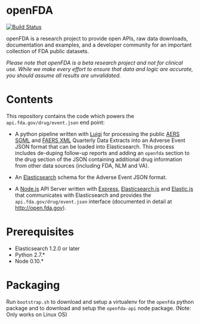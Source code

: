 openFDA
=======

[![Build Status](https://travis-ci.org/FDA/openfda.svg?branch=master)](https://travis-ci.org/FDA/openfda)

openFDA is a research project to provide open APIs, raw data downloads, documentation and examples, and a developer community for an important collection of FDA public datasets.

*Please note that openFDA is a beta research project and not for clinical use. While we make every effort to ensure that data and logic are accurate, you should assume all results are unvalidated.*

# Contents

This repository contains the code which powers the `api.fda.gov/drug/event.json` end point:

* A python pipeline written with [Luigi](https://github.com/spotify/luigi) for processing the public [AERS SGML](http://www.fda.gov/Drugs/GuidanceComplianceRegulatoryInformation/Surveillance/AdverseDrugEffects/ucm083765.htm) and [FAERS XML](http://www.fda.gov/Drugs/GuidanceComplianceRegulatoryInformation/Surveillance/AdverseDrugEffects/ucm082193.htm) Quarterly Data Extracts into an Adverse Event JSON format that can be loaded into Elasticsearch. This process includes de-duping follow-up reports and adding an `openfda` section to the drug section of the JSON containing additional drug information from other data sources (including FDA, NLM and VA).

* An [Elasticsearch](http://www.elasticsearch.org/) schema for the Adverse Event JSON format.

* A [Node.js](https://github.com/joyent/node) API Server written with [Express](http://expressjs.com/), [Elasticsearch.js](http://www.elasticsearch.org/guide/en/elasticsearch/client/javascript-api/current/) and [Elastic.js](http://www.fullscale.co/elasticjs/) that communicates with Elasticsearch and provides the `api.fda.gov/drug/event.json` interface (documented in detail at http://open.fda.gov).

# Prerequisites

* Elasticsearch 1.2.0 or later
* Python 2.7.*
* Node 0.10.*

# Packaging

Run `bootstrap.sh` to download and setup a virtualenv for the `openfda` python package and to download and setup the `openfda-api` node package.
(Note: Only works on Linux OS)
